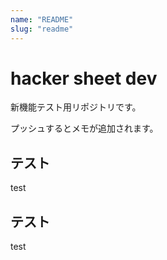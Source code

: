 ```yaml
---
name: "README"
slug: "readme"
---
```


# hacker sheet dev

新機能テスト用リポジトリです。

プッシュするとメモが追加されます。

## テスト

test

## テスト

test
